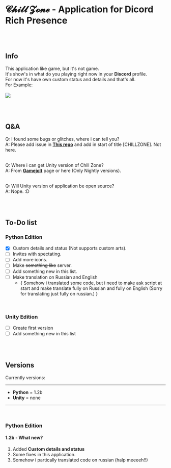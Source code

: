 # 𝓒𝓱𝓲𝓵𝓵 𝓩𝓸𝓷𝓮 - Application for Dicord Rich Presence

<br><br>
## Info 
This application like game, but it's not game.  
It's show's in what do you playing right now in your **Discord** profile.  
For now it's have own custom status and details and that's all.  
For Example:<br><br>
![](https://github.com/BlueBerrySans365/chill-zone-DRPC/blob/master/assets/DiscordPTB_6814HX123x.png)

<br><br>
## Q&A
Q: I found some bugs or glitches, where i can tell you?  
A: Please add issue in **[This repo](https://github.com/BlueBerrySans365/ns-issuses-repo)** and add in start of title [CHILLZONE]. Not here.  
<br>

Q: Where i can get Unity version of Chill Zone?  
A: From **[Gamejolt](https://gamejolt.com/games/chillzone/555843)** page or here (Only Nightly versions).  
<br>

Q: Will Unity version of application be open source?   
A: Nope. :D

<br><br>
## To-Do list

### Python Edition
- [x] Custom details and status (Not supports custom arts).
- [ ] Invites with spectating.
- [ ] Add more icons.
- [ ] Make ~~something like~~ server.
- [ ] Add something new in this list.
- [ ] Make translation on Russian and English  
     - { Somehow i translated some code, but i need to make ask script at start and make translate fully on Russian and fully on English (Sorry for translating just fully on russian.) }
     
<br>

### Unity Edition
- [ ] Create first version
- [ ] Add something new in this list

<br><br>
## Versions
Currently versions:
<br>

------  
- **Python** = 1.2b <br>
- **Unity** = none
------  

<br>

### Python Edition
#### 1.2b - What new?
1. Added __Custom details and status__
2. Some fixes in this application.
3. Somehow i partically translated code on russian (halp meeeeh!!)

<br><br>
